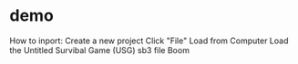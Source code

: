 # demo
How to inport:
Create a new project
Click "File"
Load from Computer
Load the Untitled Survibal Game (USG) sb3 file
Boom

